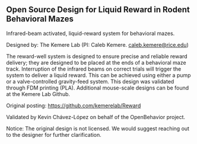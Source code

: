 ## Open Source Design for Liquid Reward in Rodent Behavioral Mazes

Infrared-beam activated, liquid-reward system for behavioral mazes.

Designed by: The Kemere Lab (PI: Caleb Kemere. caleb.kemere@rice.edu)

The reward-well system is designed to ensure precise and reliable reward delivery; they are designed to be placed at the ends of a behavioral maze track. Interruption of the infrared beams on correct trials will trigger the system to deliver a liquid reward. This can be achieved using either a pump or a valve-controlled gravity-feed system. This design was validated through FDM printing (PLA). Additional mouse-scale designs can be found at the Kemere Lab Github.

Original posting: https://github.com/kemerelab/Reward

Validated by Kevin Chávez-López on behalf of the OpenBehavior project.

Notice: The original design is not licensed. We would suggest reaching out to the designer for further clarification.

